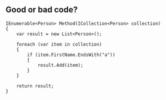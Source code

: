 ## Good or bad code?

    IEnumerable<Person> Method(ICollection<Person> collection)
    {
        var result = new List<Person>();

        foreach (var item in collection)
        {
            if (item.FirstName.EndsWith("a"))
            {
                result.Add(item);
            }
        }

        return result;
    }